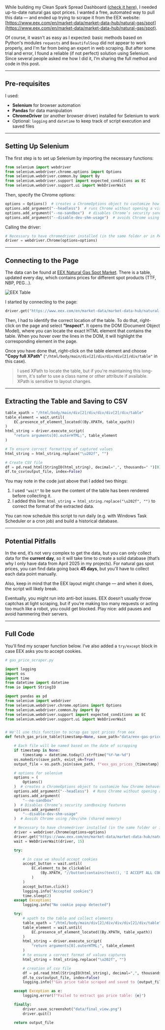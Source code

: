 

While building my Clean Spark Spread Dashboard ([check it here](https://css-calculator.streamlit.app/)), I needed up-to-date natural gas spot prices. I wanted a free, automated way to pull this data — and ended up trying to scrape it from the EEX website: [https://www.eex.com/en/market-data/market-data-hub/natural-gas/spot](https://www.eex.com/en/market-data/market-data-hub/natural-gas/spot).

Of course, it wasn't as easy as I expected: basic methods based on Python's modules `requests` and `BeautifulSoup` did not appear to work properly, and I'm far from being an expert in web scraping. But after some trial and error, I found a reliable (if not perfect) solution using Selenium. Since several people asked me how I did it, I’m sharing the full method and code in this post.

---

## **Pre-requisites**

I used:

- **Selenium** for browser automation  
- **Pandas** for data manipulation  
- **ChromeDriver** (or another browser driver) installed for Selenium to work  
- Optional: `logging` and `datetime` to keep track of script execution and saved files

---

## **Setting Up Selenium**

The first step is to set up Selenium by importing the necessary functions:

```python
from selenium import webdriver
from selenium.webdriver.chrome.options import Options
from selenium.webdriver.common.by import By
from selenium.webdriver.support import expected_conditions as EC
from selenium.webdriver.support.ui import WebDriverWait
```

Then, specify the Chrome options:

```python
options = Options()  # creates a ChromeOptions object to customize how Chrome behaves
options.add_argument("--headless")  # runs Chrome without opening a visible window
options.add_argument("--no-sandbox")  # disables Chrome’s security sandboxing features
options.add_argument("--disable-dev-shm-usage")  # avoids Chrome using /dev/shm (shared memory)
```

Calling the driver:

```python
# Necessary to have chromedriver installed (in the same folder or in PATH)
driver = webdriver.Chrome(options=options)
```

---

## **Connecting to the Page**

The data can be found at [EEX Natural Gas Spot Market](https://www.eex.com/en/market-data/market-data-hub/natural-gas/spot). There is a table, updated every day, which contains prices for different spot products (TTF, NBP, PEG...).

![EEX Table](../images/2025-05-26-eex_table.png)

I started by connecting to the page:

```python
driver.get("https://www.eex.com/en/market-data/market-data-hub/natural-gas/spot")
```

Then, I had to identify the correct location of the table. To do that, right-click on the page and select **"Inspect"**. It opens the DOM (Document Object Model), where you can locate the exact HTML element that contains the table. When you hover over the lines in the DOM, it will highlight the corresponding element in the page.

Once you have done that, right-click on the table element and choose **"Copy full XPath"** (`"/html/body/main/div[2]/div/div/div[2]/div/table"` in this case).

> I used XPath to locate the table, but if you're maintaining this long-term, it's safer to use a class name or other attribute if available. XPath is sensitive to layout changes.

---

## **Extracting the Table and Saving to CSV**

```python
table_xpath = "/html/body/main/div[2]/div/div/div[2]/div/table"
table_element = wait.until(
    EC.presence_of_element_located((By.XPATH, table_xpath))
)
html_string = driver.execute_script(
    "return arguments[0].outerHTML;", table_element
)

# To ensure correct formatting of captured values
html_string = html_string.replace("\u202f", "")

# Create CSV file
df = pd.read_html(StringIO(html_string), decimal=",", thousands=" ")[0]
df.to_csv(output_file, index=False)
```

You may note in the code just above that I added two things:  
1. I used `"wait"` to be sure the content of the table has been rendered before collecting it.  
2. I added this line: `html_string = html_string.replace("\u202f", "")` to correct the format of the extracted data.

You can now schedule this script to run daily (e.g. with Windows Task Scheduler or a cron job) and build a historical database.

---

## **Potential Pitfalls**

In the end, it’s not very complex to get the data, but you can only collect data for the **current day**, so it will take time to create a solid database (that’s why I only have data from April 2025 in my projects). For natural gas spot prices, you can find data going back **45 days**, but you'll have to collect each data point manually.

Also, keep in mind that the EEX layout might change — and when it does, the script will likely break.

Eventually, you might run into anti-bot issues. EEX doesn’t usually throw captchas at light scraping, but if you’re making too many requests or acting too much like a robot, you could get blocked. Play nice: add pauses and avoid hammering their servers.

---

## **Full Code**

You'll find my scraper function below. I’ve also added a `try/except` block in case EEX asks you to accept cookies.

```python
# gas_price_scraper.py

import logging
import os
import time
from datetime import datetime
from io import StringIO

import pandas as pd
from selenium import webdriver
from selenium.webdriver.chrome.options import Options
from selenium.webdriver.common.by import By
from selenium.webdriver.support import expected_conditions as EC
from selenium.webdriver.support.ui import WebDriverWait


# We'll use this function to scrap gas spot prices from eex
def fetch_gas_price_table(timestamp=None, save_path="data/eex-gas-prices"):

    # Each file will be named based on the date of scrapping
    if timestamp is None:
        timestamp = datetime.today().strftime("%Y-%m-%d")
    os.makedirs(save_path, exist_ok=True)
    output_file = os.path.join(save_path, f"eex_gas_prices_{timestamp}.csv")

    # options for selenium
    options = (
        Options()
    )  # creates a ChromeOptions object to customize how Chrome behaves
    options.add_argument("--headless")  # Runs Chrome without opening a visible window.
    options.add_argument(
        "--no-sandbox"
    )  # Disables Chrome’s security sandboxing features
    options.add_argument(
        "--disable-dev-shm-usage"
    )  # Avoids Chrome using /dev/shm (shared memory)

    # Necessary to have chromedriver installed (in the same folder or in PATH)
    driver = webdriver.Chrome(options=options)
    driver.get("https://www.eex.com/en/market-data/market-data-hub/natural-gas/spot")
    wait = WebDriverWait(driver, 15)

    try:

        # in case we should accept cookies
        accept_button = wait.until(
            EC.element_to_be_clickable(
                (By.XPATH, "//button[contains(text(), 'I ACCEPT ALL COOKIES')]")
            )
        )
        accept_button.click()
        logging.info("Accepted cookies")
        time.sleep(2)
    except Exception:
        logging.info("No cookie popup detected")

    try:
        # xpath to the table and collect elements
        table_xpath = "/html/body/main/div[2]/div/div/div[2]/div/table"
        table_element = wait.until(
            EC.presence_of_element_located((By.XPATH, table_xpath))
        )
        html_string = driver.execute_script(
            "return arguments[0].outerHTML;", table_element
        )
        # to ensure a correct format of values captures
        html_string = html_string.replace("\u202f", "")

        # creation of csv file
        df = pd.read_html(StringIO(html_string), decimal=",", thousands=" ")[0]
        df.to_csv(output_file, index=False)
        logging.info(f"Gas price table scraped and saved to {output_file}")

    except Exception as e:
        logging.error(f"Failed to extract gas price table: {e}")

    finally:
        driver.save_screenshot("data/final_view.png")
        driver.quit()

    return output_file
```
